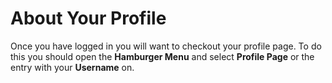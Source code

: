 # About Your Profile

Once you have logged in you will want to checkout your profile page. To do this you should open the **Hamburger Menu** and select **Profile Page** or the entry with your **Username** on.